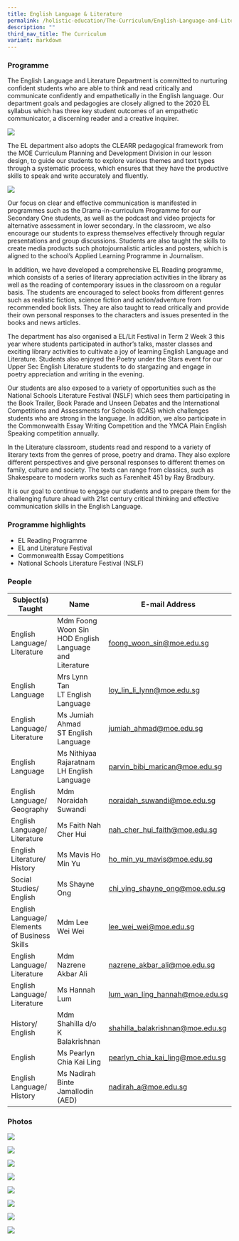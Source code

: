 ```yaml
---
title: English Language & Literature
permalink: /holistic-education/The-Curriculum/English-Language-and-Literature/
description: ""
third_nav_title: The Curriculum
variant: markdown
---
```

### **Programme**

The English Language and Literature Department is committed to nurturing confident students who are able to think and read critically and communicate confidently and empathetically in the English language. Our department goals and pedagogies are closely aligned to the 2020 EL syllabus which has three key student outcomes of an empathetic communicator, a discerning reader and a creative inquirer.  

![](/images/EL%202020%20foci.jpeg)

The EL department also adopts the CLEARR pedagogical framework from the MOE Curriculum Planning and Development Division in our lesson design, to guide our students to explore various themes and text types through a systematic process, which ensures that they have the productive skills to speak and write accurately and fluently.  

![](/images/EL%20Clear%20framework.jpeg)

Our focus on clear and effective communication is manifested in programmes such as the Drama-in-curriculum Programme for our Secondary One students, as well as the podcast and video projects for alternative assessment in lower secondary. In the classroom, we also encourage our students to express themselves effectively through regular presentations and group discussions. Students are also taught the skills to create media products such photojournalistic articles and posters, which is aligned to the school’s Applied Learning Programme in Journalism.  

In addition, we have developed a comprehensive EL Reading programme, which consists of a series of literary appreciation activities in the library as well as the reading of contemporary issues in the classroom on a regular basis. The students are encouraged to select books from different genres such as realistic fiction, science fiction and action/adventure from recommended book lists. They are also taught to read critically and provide their own personal responses to the characters and issues presented in the books and news articles.

The department has also organised a EL/Lit Festival in Term 2 Week 3 this year where students participated in author’s talks, master classes and exciting library activities to cultivate a joy of learning English Language and Literature. Students also enjoyed the Poetry under the Stars event for our Upper Sec English Literature students to do stargazing and engage in poetry appreciation and writing in the evening.

Our students are also exposed to a variety of opportunities such as the National Schools Literature Festival (NSLF) which sees them participating in the Book Trailer, Book Parade and Unseen Debates and the International Competitions and Assessments for Schools (ICAS) which challenges students who are strong in the language. In addition, we also participate in the Commonwealth Essay Writing Competition and the YMCA Plain English Speaking competition annually.  

In the Literature classroom, students read and respond to a variety of literary texts from the genres of prose, poetry and drama. They also explore different perspectives and give personal responses to different themes on family, culture and society. The texts can range from classics, such as Shakespeare to modern works such as Farenheit 451 by Ray Bradbury.

It is our goal to continue to engage our students and to prepare them for the challenging future ahead with 21st century critical thinking and effective communication skills in the English Language.

### **Programme highlights**

* EL Reading Programme 
* EL and Literature Festival 
* Commonwealth Essay Competitions
* National Schools Literature Festival (NSLF)

### **People**

| Subject(s) Taught | Name | E-mail Address |
| -------- | -------- | -------- |
| English Language/ Literature | Mdm Foong Woon Sin <br> HOD English Language and Literature | [foong_woon_sin@moe.edu.sg](mailto:foong_woon_sin@moe.edu.sg) |
| English Language | Mrs Lynn Tan <br> LT English Language | [loy_lin_li_lynn@moe.edu.sg](mailto:loy_lin_li_lynn@moe.edu.sg) |
| English Language/ Literature | Ms Jumiah Ahmad <br> ST English Language | [jumiah_ahmad@moe.edu.sg](mailto:jumiah_ahmad@moe.edu.sg) |
| English Language | Ms Nithiyaa Rajaratnam <br> LH English Language | [parvin_bibi_marican@moe.edu.sg](mailto:parvin_bibi_marican@moe.edu.sg) |
| English Language/ Geography | Mdm Noraidah Suwandi | [noraidah_suwandi@moe.edu.sg](mailto:noraidah_suwandi@moe.edu.sg)|
| English Language/ Literature | Ms Faith Nah Cher Hui | [nah_cher_hui_faith@moe.edu.sg](mailto:nah_cher_hui_faith@moe.edu.sg) |
| English Literature/ History | Ms Mavis Ho Min Yu| [ho_min_yu_mavis@moe.edu.sg](mailto:ho_min_yu_mavis@moe.edu.sg) |
| Social Studies/ English | Ms Shayne Ong | [chi_ying_shayne_ong@moe.edu.sg](mailto:chi_ying_shayne_ong@moe.edu.sg) |
| English Language/ Elements of Business Skills | Mdm Lee Wei Wei| [lee_wei_wei@moe.edu.sg](mailto:lee_wei_wei@moe.edu.sg)|
| English Language/ Literature | Mdm Nazrene Akbar Ali | [nazrene_akbar_ali@moe.edu.sg](mailto:nazrene_akbar_ali@moe.edu.sg) |
| English Language/ Literature | Ms Hannah Lum | [lum_wan_ling_hannah@moe.edu.sg](mailto:lum_wan_ling_hannah@moe.edu.sg) |
| History/ English | Mdm Shahilla d/o K Balakrishnan| [shahilla_balakrishnan@moe.edu.sg](mailto:shahilla_balakrishnan@moe.edu.sg) |
| English | Ms Pearlyn Chia Kai Ling| [pearlyn_chia_kai_ling@moe.edu.sg](mailto:pearlyn_chia_kai_ling@moe.edu.sg) |
| English Language/ History | Ms Nadirah Binte Jamallodin (AED) | [nadirah_a@moe.edu.sg](mailto:nadirah_a@moe.edu.sg) |

### **Photos**

![](/images/Curriculum/English%20Language/ell%2001.JPG)

![](/images/Curriculum/English%20Language/ell%2002a.JPG)

![](/images/Curriculum/English%20Language/ell%2003.jpg)

![](/images/Curriculum/English%20Language/ell%2004.jpg)

![](/images/Curriculum/English%20Language/ell%2005.jpg)

![](/images/Curriculum/English%20Language/ell%2006.jpg)

![](/images/english.png)

![](/images/english2.png)